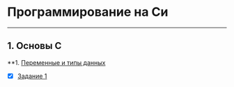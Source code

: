 # Программирование на Си
___
## 1. Основы С

**1. [Переменные и типы данных](https://github.com/nixsan7/cup/tree/main/chapter%201/section%201)
- [x]  [Задание 1](https://github.com/nixsan7/cup/blob/main/chapter%201/section%201/ex%201)
